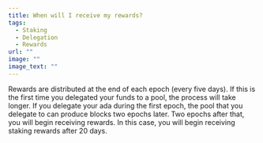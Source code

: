 ```yaml
---
title: When will I receive my rewards?
tags:
  - Staking
  - Delegation
  - Rewards
url: ""
image: ""
image_text: ""
---
```



Rewards are distributed at the end of each epoch (every five days). If this is the first time you delegated your funds to a pool, the process will take longer. If you delegate your ada during the first epoch, the pool that you delegate to can produce blocks two epochs later. Two epochs after that, you will begin receiving rewards. In this case, you will begin receiving staking rewards after 20 days.
